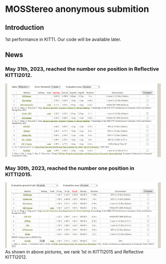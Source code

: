 # MOSStereo anonymous submition
## Introduction
1st performance in KITTI. Our code will be available later.
## News
### May 31th, 2023, reached the number one position in Reflective KITTI2012.
![image](KITTI2012.png)
### May 30th, 2023, reached the number one position in KITTI2015.
![image](KITTI2015.png)
As shown in above pictures, we rank 1st in KITTI2015 and Reflective KITTI2012.
